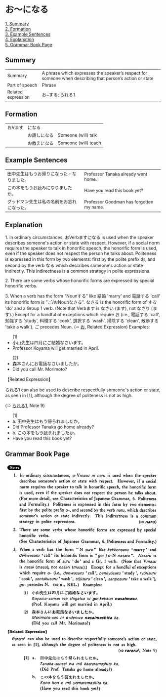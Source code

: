 # お～になる

[1. Summary](#summary)<br>
[2. Formation](#formation)<br>
[3. Example Sentences](#example-sentences)<br>
[4. Explanation](#explanation)<br>
[5. Grammar Book Page](#grammar-book-page)<br>


## Summary

<table><tr>   <td>Summary</td>   <td>A phrase which expresses the speaker’s respect for someone when describing that person’s action or state</td></tr><tr>   <td>Part of speech</td>   <td>Phrase</td></tr><tr>   <td>Related expression</td>   <td>お~する; られる1</td></tr></table>

## Formation

<table class="table"> <tbody><tr class="tr head"> <td class="td"><span class="concept">お</span><span class="bold"><span>Vます</span> </span></td> <td class="td"><span class="concept">になる</span> </td> <td class="td"><span>&nbsp;</span></td> </tr> <tr class="tr"> <td class="td"><span>&nbsp;</span></td> <td class="td"><span class="concept">お</span><span>話し<span class="concept">になる</span></span> </td> <td class="td"><span>Someone    (will) talk</span></td> </tr> <tr class="tr"> <td class="td"><span>&nbsp;</span></td> <td class="td"><span class="concept">お</span><span>教え<span class="concept">になる</span></span> </td> <td class="td"><span>Someone    (will) teach</span></td> </tr></tbody></table>

## Example Sentences

<table><tr>   <td>田中先生はもうお帰りになった・なりました。</td>   <td>Professor Tanaka already went home.</td></tr><tr>   <td>この本をもうお読みになりましたか。</td>   <td>Have you read this book yet?</td></tr><tr>   <td>グッドマン先生は私の名前をお忘れになった。</td>   <td>Professor Goodman has forgotten my name.</td></tr></table>

## Explanation

<p>1. In ordinary circumstances, <span class="cloze">お</span>Verbます<span class="cloze">になる</span> is used when the speaker describes someone's action or state with respect. However, if a social norm requires the speaker to talk in honorific speech, the honorific form is used, even if the speaker does not respect the person he talks about. Politeness is expressed in this form by two elements: first by the polite prefix <span class="cloze">お</span>, and second by the verb <span class="cloze">なる</span> which describes someone's action or state indirectly. This indirectness is a common strategy in polite expressions.</p>  <p>2. There are some verbs whose honorific forms are expressed by special honorific verbs.</p>  <p>3. When a verb has the form "Nounする" like 結婚 'marry' and 電話する 'call' its honorific form is "ご/<span class="cloze">お</span>Noun<span class="cloze">なさる</span>". <span class="cloze">なさる</span> is the honorific form of する 'do' and a Group 1 verb. (Note that Verbます is <span class="cloze">なさい</span> (ます), not なさり (ます).) Except for a handful of exceptions which require お (i.e., 電話する 'call', 勉強する 'study', 料理する 'cook', 選択する 'wash', 掃除する 'clean', 散歩する 'take a walk'), ご precedes Noun. (⇨ <a href="#㊦ お">お</a>, Related Expression) Examples:</p>  <ul>(1) <li>小山先生は四月にご結婚<span class="cloze">なさい</span>ます。</li> <li>Professor Koyama will get married in April.</li> </ul>  <ul>(2) <li>森本さんにお電話<span class="cloze">なさい</span>ましたか。</li> <li>Did you call Mr. Morimoto?</li> </ul>  <p>【Related Expression】</p>  <p>られる1 can also be used to describe respectfully someone's action or state, as seen in [1], although the degree of politeness is not as high.</p>  <p>(⇨ <a href="#㊦ られる (1)">られる1</a>, Note 9)</p>  <ul>[1] <li>a. 田中先生はもう帰られましたか。</li> <li>Did Professor Tanaka go home already?</li> <div class="divide"></div> <li>b. この本をもう読まれましたか。</li> <li>Have you read this book yet?</li> </ul>

## Grammar Book Page

![](../img/Basicお～になる.png)

